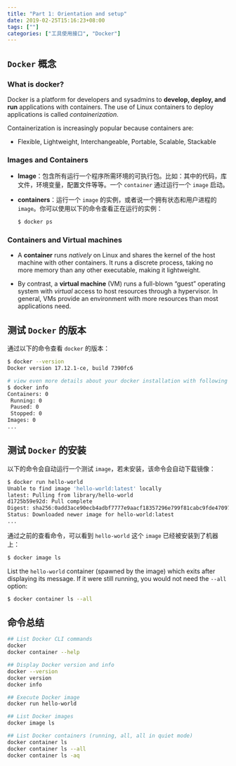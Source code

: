 ```yaml
---
title: "Part 1: Orientation and setup"
date: 2019-02-25T15:16:23+08:00
tags: [""]
categories: ["工具使用接口", "Docker"]
---
```



## `Docker` 概念

### What is docker?

Docker is a platform for developers and sysadmins to **develop, deploy, and run** applications with containers. The use of Linux containers to deploy applications is called *containerization*. 

Containerization is increasingly popular because containers are:

- Flexible, Lightweight, Interchangeable, Portable, Scalable, Stackable

### Images and Containers

- **Image**：包含所有运行一个程序所需环境的可执行包。比如：其中的代码，库文件，环境变量，配置文件等等。一个 `container` 通过运行一个 `image` 启动。

- **containers**：运行一个 `image` 的实例，或者说一个拥有状态和用户进程的 `image`。你可以使用以下的命令查看正在运行的实例：

  ```bash
  $ docker ps
  ```

### Containers and Virtual machines

- A **container** runs *natively* on Linux and shares the kernel of the host machine with other containers. It runs a discrete process, taking no more memory than any other executable, making it lightweight.

- By contrast, a **virtual machine** (VM) runs a full-blown “guest” operating system with *virtual* access to host resources through a hypervisor. In general, VMs provide an environment with more resources than most applications need.

## 测试 `Docker` 的版本

通过以下的命令查看 `docker` 的版本：

```bash
$ docker --version
Docker version 17.12.1-ce, build 7390fc6

# view even more details about your docker installation with following command:
$ docker info
Containers: 0
 Running: 0
 Paused: 0
 Stopped: 0
Images: 0
...
```

## 测试 `Docker` 的安装

以下的命令会自动运行一个测试 `image`，若未安装，该命令会自动下载镜像：

```bash
$ docker run hello-world
Unable to find image 'hello-world:latest' locally
latest: Pulling from library/hello-world
d1725b59e92d: Pull complete 
Digest: sha256:0add3ace90ecb4adbf7777e9aacf18357296e799f81cabc9fde470971e499788
Status: Downloaded newer image for hello-world:latest
...
```

通过之前的查看命令，可以看到 `hello-world` 这个 `image` 已经被安装到了机器上：

```bash
$ docker image ls
```

List the `hello-world` container (spawned by the image) which exits after displaying its message. If it were still running, you would not need the `--all` option:

```bash
$ docker container ls --all
```

## 命令总结

```bash
## List Docker CLI commands
docker
docker container --help

## Display Docker version and info
docker --version
docker version
docker info

## Execute Docker image
docker run hello-world

## List Docker images
docker image ls

## List Docker containers (running, all, all in quiet mode)
docker container ls
docker container ls --all
docker container ls -aq
```


